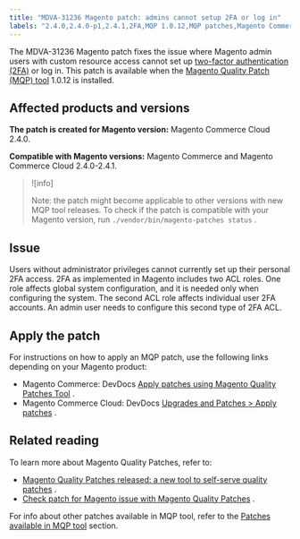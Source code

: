 ```yaml
---
title: "MDVA-31236 Magento patch: admins cannot setup 2FA or log in"
labels: "2.4.0,2.4.0-p1,2.4.1,2FA,MQP 1.0.12,MQP patches,Magento Commerce,Magento Commerce Cloud,Magento Quality Patches,support tools"
---
```


The MDVA-31236 Magento patch fixes the issue where Magento admin users with custom resource access cannot set up [two-factor authentication (2FA)](https://docs.magento.com/user-guide/stores/security-two-factor-authentication.html) or log in. This patch is available when the [Magento Quality Patch (MQP) tool](https://support.magento.com/hc/en-us/articles/360047139492) 1.0.12 is installed.

## Affected products and versions

 **The patch is created for Magento version:** Magento Commerce Cloud 2.4.0.

 **Compatible with Magento versions:** Magento Commerce and Magento Commerce Cloud 2.4.0-2.4.1.

>![info]
>
>Note: the patch might become applicable to other versions with new MQP tool releases. To check if the patch is compatible with your Magento version, run `./vendor/bin/magento-patches status` .

## Issue

Users without administrator privileges cannot currently set up their personal 2FA access. 2FA as implemented in Magento includes two ACL roles. One role affects global system configuration, and it is needed only when configuring the system. The second ACL role affects individual user 2FA accounts. An admin user needs to configure this second type of 2FA ACL.

## Apply the patch

For instructions on how to apply an MQP patch, use the following links depending on your Magento product:

* Magento Commerce: DevDocs [Apply patches using Magento Quality Patches Tool](https://devdocs.magento.com/guides/v2.4/comp-mgr/patching/mqp.html) .
* Magento Commerce Cloud: DevDocs [Upgrades and Patches > Apply patches](https://devdocs.magento.com/cloud/project/project-patch.html) .

## Related reading

To learn more about Magento Quality Patches, refer to:

* [Magento Quality Patches released: a new tool to self-serve quality patches](https://support.magento.com/hc/en-us/articles/360047139492) .
* [Check patch for Magento issue with Magento Quality Patches](https://support.magento.com/hc/en-us/articles/360047125252) .

For info about other patches available in MQP tool, refer to the [Patches available in MQP tool](https://support.magento.com/hc/en-us/sections/360010506631-Patches-available-in-MQP-tool-) section.